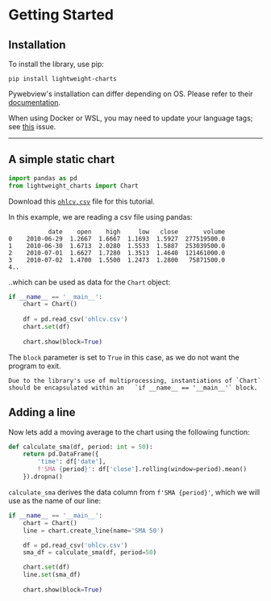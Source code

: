 # Getting Started

## Installation

To install the library, use pip:

```text
pip install lightweight-charts
```

Pywebview's installation can differ depending on OS. Please refer to their [documentation](https://pywebview.flowrl.com/guide/installation.html#installation).

When using Docker or WSL, you may need to update your language tags; see [this](https://github.com/louisnw01/lightweight-charts-python/issues/63#issuecomment-1670473651) issue.

___

## A simple static chart

```python
import pandas as pd
from lightweight_charts import Chart
```

Download this
[`ohlcv.csv`](../../../examples/1_setting_data/ohlcv.csv)
file for this tutorial.

In this example, we are reading a csv file using pandas:
```text
           date    open    high     low   close       volume
0    2010-06-29  1.2667  1.6667  1.1693  1.5927  277519500.0
1    2010-06-30  1.6713  2.0280  1.5533  1.5887  253039500.0
2    2010-07-01  1.6627  1.7280  1.3513  1.4640  121461000.0
3    2010-07-02  1.4700  1.5500  1.2473  1.2800   75871500.0
4..
```
..which can be used as data for the `Chart` object:


```python
if __name__ == '__main__':
    chart = Chart()
    
    df = pd.read_csv('ohlcv.csv')
    chart.set(df)
    
    chart.show(block=True)
```

The `block` parameter is set to `True` in this case, as we do not want the program to exit.

```{warning}
Due to the library's use of multiprocessing, instantiations of `Chart` should be encapsulated within an   `if __name__ == '__main__'` block.
```


## Adding a line

Now lets add a moving average to the chart using the following function: 
```python
def calculate_sma(df, period: int = 50):
    return pd.DataFrame({
        'time': df['date'],
        f'SMA {period}': df['close'].rolling(window=period).mean()
    }).dropna()
```

`calculate_sma` derives the data column from `f'SMA {period}'`, which we will use as the name of our line:

```python
if __name__ == '__main__':
    chart = Chart()
    line = chart.create_line(name='SMA 50')

    df = pd.read_csv('ohlcv.csv')
    sma_df = calculate_sma(df, period=50)

    chart.set(df)
    line.set(sma_df)
    
    chart.show(block=True)
```






